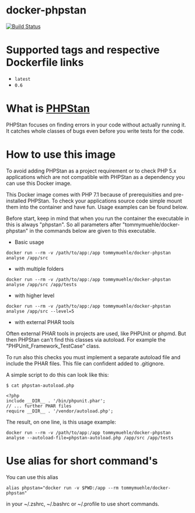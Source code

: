 # docker-phpstan

[![Build Status](https://travis-ci.org/tommy-muehle/docker-phpstan.svg?branch=master)](https://travis-ci.org/tommy-muehle/docker-phpstan)

# Supported tags and respective Dockerfile links

- `latest`
- `0.6`

# What is [PHPStan](https://github.com/phpstan/phpstan)

PHPStan focuses on finding errors in your code without actually 
running it. It catches whole classes of bugs even before you write tests for the code.

# How to use this image

To avoid adding PHPStan as a project requirement or to check PHP 5.x applications which are not compatible with PHPStan as a dependency you can use this Docker image.

This Docker image comes with PHP 7.1 because of prerequisities and pre-installed PHPStan. 
To check your applications source code simple mount them into the container and have fun.
Usage examples can be found below.

Before start, keep in mind that when you run the container the executable in this 
is always "phpstan". So all parameters after "tommymuehle/docker-phpstan" in the commands below are given to this executable.

* Basic usage

```
docker run --rm -v /path/to/app:/app tommymuehle/docker-phpstan analyse /app/src
```

* with multiple folders

```
docker run --rm -v /path/to/app:/app tommymuehle/docker-phpstan analyse /app/src /app/tests
```

* with higher level

```
docker run --rm -v /path/to/app:/app tommymuehle/docker-phpstan analyse /app/src --level=5
```

* with external PHAR tools

Often external PHAR tools in projects are used, like PHPUnit or phpmd.
But then PHPStan can't find this classes via autoload. For example 
the "PHPUnit_Framework_TestCase" class. 

To run also this checks you must implement a separate autoload file and 
include the PHAR files. This file can confident added to .gitignore.

A simple script to do this can look like this:

```
$ cat phpstan-autoload.php 

<?php
include __DIR__ . '/bin/phpunit.phar';
// ... further PHAR files
require __DIR__ . '/vendor/autoload.php';
```

The result, on one line, is this usage example:

```
docker run --rm -v /path/to/app:/app tommymuehle/docker-phpstan analyse --autoload-file=phpstan-autoload.php /app/src /app/tests
```

# Use alias for short command's

You can use this alias 

```
alias phpstan="docker run -v $PWD:/app --rm tommymuehle/docker-phpstan"
```

in your ~/.zshrc, ~/.bashrc or ~/.profile to use short commands.
